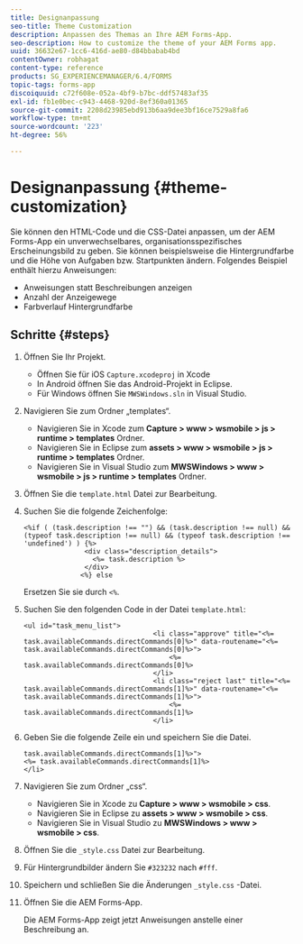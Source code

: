```yaml
---
title: Designanpassung
seo-title: Theme Customization
description: Anpassen des Themas an Ihre AEM Forms-App.
seo-description: How to customize the theme of your AEM Forms app.
uuid: 36632e67-1cc6-416d-ae80-d84bbabab4bd
contentOwner: robhagat
content-type: reference
products: SG_EXPERIENCEMANAGER/6.4/FORMS
topic-tags: forms-app
discoiquuid: c72f608e-052a-4bf9-b7bc-ddf57483af35
exl-id: fb1e0bec-c943-4468-920d-8ef360a01365
source-git-commit: 2208d23985ebd913b6aa9dee3bf16ce7529a8fa6
workflow-type: tm+mt
source-wordcount: '223'
ht-degree: 56%

---
```


# Designanpassung {#theme-customization}

Sie können den HTML-Code und die CSS-Datei anpassen, um der AEM Forms-App ein unverwechselbares, organisationsspezifisches Erscheinungsbild zu geben. Sie können beispielsweise die Hintergrundfarbe und die Höhe von Aufgaben bzw. Startpunkten ändern. Folgendes Beispiel enthält hierzu Anweisungen:

* Anweisungen statt Beschreibungen anzeigen
* Anzahl der Anzeigewege
* Farbverlauf Hintergrundfarbe

## Schritte {#steps}

1. Öffnen Sie Ihr Projekt.

   * Öffnen Sie für iOS `Capture.xcodeproj` in Xcode
   * In Android öffnen Sie das Android-Projekt in Eclipse.
   * Für Windows öffnen Sie `MWSWindows.sln` in Visual Studio.

1. Navigieren Sie zum Ordner „templates“.

   * Navigieren Sie in Xcode zum **Capture > www > wsmobile > js > runtime > templates** Ordner.
   * Navigieren Sie in Eclipse zum **assets > www > wsmobile > js > runtime > templates** Ordner.
   * Navigieren Sie in Visual Studio zum **MWSWindows > www > wsmobile > js > runtime > templates** Ordner.

1. Öffnen Sie die `template.html` Datei zur Bearbeitung.
1. Suchen Sie die folgende Zeichenfolge:

   ```
   <%if ( (task.description !== "") && (task.description !== null) && (typeof task.description !== null) && (typeof task.description !== 'undefined') ) {%>
                  <div class="description_details">
                    <%= task.description %>
                  </div>
                 <%} else 
   ```

   Ersetzen Sie sie durch `<%`.

1. Suchen Sie den folgenden Code in der Datei `template.html`:

   ```
   <ul id="task_menu_list">
                                   <li class="approve" title="<%= task.availableCommands.directCommands[0]%>" data-routename="<%= task.availableCommands.directCommands[0]%>">
                                       <%= task.availableCommands.directCommands[0]%>
                                   </li>
                                   <li class="reject last" title="<%= task.availableCommands.directCommands[1]%>" data-routename="<%= task.availableCommands.directCommands[1]%>">
                                       <%= task.availableCommands.directCommands[1]%>
                                   </li>
   ```

1. Geben Sie die folgende Zeile ein und speichern Sie die Datei.

   ```
   task.availableCommands.directCommands[1]%>">
   <%= task.availableCommands.directCommands[1]%>
   </li>
   ```

1. Navigieren Sie zum Ordner „css“.

   * Navigieren Sie in Xcode zu **Capture > www > wsmobile > css**.
   * Navigieren Sie in Eclipse zu **assets > www > wsmobile > css**.
   * Navigieren Sie in Visual Studio zu **MWSWindows > www > wsmobile > css**.

1. Öffnen Sie die `_style.css` Datei zur Bearbeitung.
1. Für Hintergrundbilder ändern Sie `#323232` nach `#fff`.
1. Speichern und schließen Sie die Änderungen `_style.css` -Datei.
1. Öffnen Sie die AEM Forms-App.

   Die AEM Forms-App zeigt jetzt Anweisungen anstelle einer Beschreibung an.

